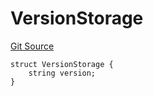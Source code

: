 # VersionStorage
[Git Source](https://github.com/thrackle-io/rules-engine/blob/15c1cde2fd5aa8a9b7955757546796aaaf1249b9/src/protocol/diamond/VersionFacetLib.sol)


```solidity
struct VersionStorage {
    string version;
}
```

